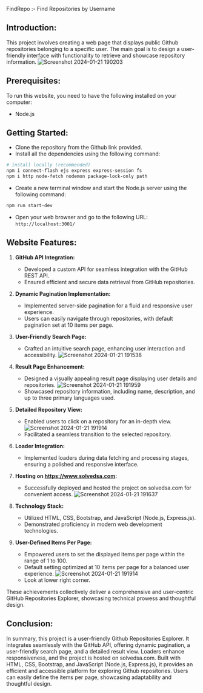 FindRepo :- Find Repositories by Username
## Introduction:
 This project involves creating a web page that displays public Github repositories belonging to a specific user. The main goal is to design a user-friendly interface with functionality to retrieve and showcase repository information.
![Screenshot 2024-01-21 190203](https://github.com/mrenigmatic19/FindRepo/assets/96334291/e6176951-c084-4f80-b5c1-49ad68328e61)

## Prerequisites:
To run this website, you need to have the following installed on your computer:

- Node.js

## Getting Started:

- Clone the repository from the Github link provided.
- Install all the dependencies using the following command:
```bash
# install locally (recommended)
npm i connect-flash ejs express express-session fs 
npm i http node-fetch nodemon package-lock-only path
```
- Create a new terminal window and start the Node.js server using the following command:
```bash
npm run start-dev
```
- Open your web browser and go to the following URL:
`http://localhost:3001/`

## Website Features:

1. **GitHub API Integration:**
   - Developed a custom API for seamless integration with the GitHub REST API.
   - Ensured efficient and secure data retrieval from GitHub repositories.

2. **Dynamic Pagination Implementation:**
   - Implemented server-side pagination for a fluid and responsive user experience.
   - Users can easily navigate through repositories, with default pagination set at 10 items per page.

3. **User-Friendly Search Page:**
   - Crafted an intuitive search page, enhancing user interaction and accessibility.
     ![Screenshot 2024-01-21 191538](https://github.com/mrenigmatic19/FindRepo/assets/96334291/89ae6d74-5aae-4b42-9b88-5ce86db1b2b5)

4. **Result Page Enhancement:**
   - Designed a visually appealing result page displaying user details and repositories.
     ![Screenshot 2024-01-21 191959](https://github.com/mrenigmatic19/FindRepo/assets/96334291/fdf13915-2492-42de-a973-5b21a22f32b2)
   - Showcased repository information, including name, description, and up to three primary languages used.

5. **Detailed Repository View:**
   - Enabled users to click on a repository for an in-depth view.
     ![Screenshot 2024-01-21 191914](https://github.com/mrenigmatic19/FindRepo/assets/96334291/85cf45aa-e589-4029-80b8-f979b121a51e)
   - Facilitated a seamless transition to the selected repository.

6. **Loader Integration:**
   - Implemented loaders during data fetching and processing stages, ensuring a polished and responsive interface.

7. **Hosting on https://www.solvedsa.com:**
   - Successfully deployed and hosted the project on solvedsa.com for convenient access.
     ![Screenshot 2024-01-21 191637](https://github.com/mrenigmatic19/FindRepo/assets/96334291/2bbe44df-a257-41b0-b6e7-5f1029a364d2)

8. **Technology Stack:**
   - Utilized HTML, CSS, Bootstrap, and JavaScript (Node.js, Express.js).
   - Demonstrated proficiency in modern web development technologies.

9. **User-Defined Items Per Page:**
   - Empowered users to set the displayed items per page within the range of 1 to 100.
   - Default setting optimized at 10 items per page for a balanced user experience.
     ![Screenshot 2024-01-21 191914](https://github.com/mrenigmatic19/FindRepo/assets/96334291/41551356-3e9d-4182-8bca-ea7edd9c101e)
   - Look at lower right corner.

These achievements collectively deliver a comprehensive and user-centric GitHub Repositories Explorer, showcasing technical prowess and thoughtful design.
  
## Conclusion:
In summary, this project is a user-friendly Github Repositories Explorer. It integrates seamlessly with the GitHub API, offering dynamic pagination, a user-friendly search page, and a detailed result view. Loaders enhance responsiveness, and the project is hosted on solvedsa.com. Built with HTML, CSS, Bootstrap, and JavaScript (Node.js, Express.js), it provides an efficient and accessible platform for exploring Github repositories. Users can easily define the items per page, showcasing adaptability and thoughtful design.
